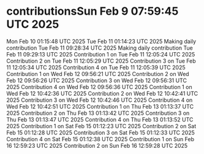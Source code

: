 # contributionsSun Feb  9 07:59:45 UTC 2025
Mon Feb 10 01:15:48 UTC 2025
Tue Feb 11 01:14:23 UTC 2025
Making daily contribution
Tue Feb 11 09:28:34 UTC 2025
Making daily contribution
Tue Feb 11 09:29:13 UTC 2025
Contribution 1 on Tue Feb 11 12:05:24 UTC 2025
Contribution 2 on Tue Feb 11 12:05:29 UTC 2025
Contribution 3 on Tue Feb 11 12:05:34 UTC 2025
Contribution 4 on Tue Feb 11 12:05:39 UTC 2025
Contribution 1 on Wed Feb 12 09:56:21 UTC 2025
Contribution 2 on Wed Feb 12 09:56:26 UTC 2025
Contribution 3 on Wed Feb 12 09:56:31 UTC 2025
Contribution 4 on Wed Feb 12 09:56:36 UTC 2025
Contribution 1 on Wed Feb 12 10:42:36 UTC 2025
Contribution 2 on Wed Feb 12 10:42:41 UTC 2025
Contribution 3 on Wed Feb 12 10:42:46 UTC 2025
Contribution 4 on Wed Feb 12 10:42:51 UTC 2025
Contribution 1 on Thu Feb 13 01:13:37 UTC 2025
Contribution 2 on Thu Feb 13 01:13:42 UTC 2025
Contribution 3 on Thu Feb 13 01:13:47 UTC 2025
Contribution 4 on Thu Feb 13 01:13:52 UTC 2025
Contribution 1 on Sat Feb 15 01:12:23 UTC 2025
Contribution 2 on Sat Feb 15 01:12:28 UTC 2025
Contribution 3 on Sat Feb 15 01:12:33 UTC 2025
Contribution 4 on Sat Feb 15 01:12:38 UTC 2025
Contribution 1 on Sun Feb 16 12:59:23 UTC 2025
Contribution 2 on Sun Feb 16 12:59:28 UTC 2025
